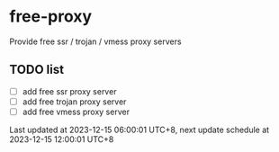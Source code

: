 
# free-proxy
Provide free ssr / trojan / vmess proxy servers


## TODO list
- [ ] add free ssr proxy server
- [ ] add free trojan proxy server
- [ ] add free vmess proxy server

Last updated at 2023-12-15 06:00:01 UTC+8, next update schedule at 2023-12-15 12:00:01 UTC+8

